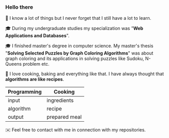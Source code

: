 ### Hello there

:book: I know a lot of things but I never forget that I still have a lot to learn.

:mortar_board: During my undergraduate studies my specialization was "**Web Applications and Databases**".

:mortar_board: I finished master's degree in computer science. My master's thesis "**Solving Selected Puzzles by Graph Coloring Algorithms**" was about graph coloring and its applications in solving puzzles like Sudoku, N-Queens problem etc.

:spaghetti: I love cooking, baking and everything like that. I have always thought that **algorithms are like recipes**.

| Programming | Cooking       |
|-------------|---------------|
| input       | ingredients   |
| algorithm   | recipe        |
| output      | prepared meal |

:envelope: Feel free to contact with me in connection with my repositories.
